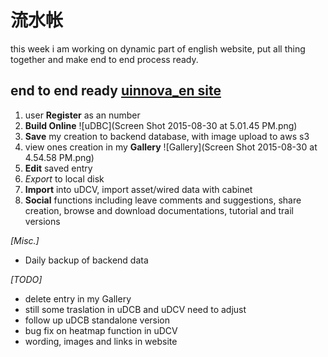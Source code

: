 # 流水帐

this week i am working on dynamic part of english website, put all thing together and make end to end process ready.

## end to end ready [uinnova_en site](http://54.186.219.119:8080)
1. user **Register** as an number   
2. **Build Online**
![uDBC](Screen Shot 2015-08-30 at 5.01.45 PM.png)
3. **Save** my creation to backend database, with image upload to aws s3
4. view ones creation in my **Gallery** 
![Gallery](Screen Shot 2015-08-30 at 4.54.58 PM.png)
5. **Edit** saved entry
6. *Export* to local disk
7. **Import** into uDCV, import asset/wired data with cabinet
8. **Social** functions including leave comments and suggestions, share creation, browse and download documentations, tutorial and trail versions

*[Misc.]* 
- Daily backup of backend data


*[TODO]* 
- delete entry in my Gallery
- still some traslation in uDCB and uDCV need to adjust
- follow up uDCB standalone version
- bug fix on heatmap function in uDCV 
- wording, images and links in website